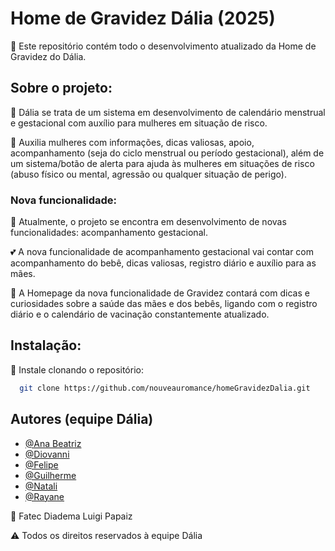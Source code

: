 # Home de Gravidez Dália (2025)

🔎 Este repositório contém todo o desenvolvimento atualizado da Home de Gravidez do Dália.

## Sobre o projeto:

🌺 Dália se trata de um sistema em desenvolvimento de calendário menstrual e gestacional com
auxílio para mulheres em situação de risco.

📰 Auxilia mulheres com informações, dicas valiosas, apoio, acompanhamento (seja do ciclo menstrual ou
período gestacional), além de um sistema/botão de alerta para ajuda às mulheres em situações de risco
(abuso físico ou mental, agressão ou qualquer situação de perigo).

### Nova funcionalidade:

🌱 Atualmente, o projeto se encontra em desenvolvimento de novas funcionalidades: acompanhamento
gestacional.

💕 A nova funcionalidade de acompanhamento gestacional vai contar com acompanhamento do bebê, dicas valiosas, 
registro diário e auxílio para as mães.

🍼 A Homepage da nova funcionalidade de Gravidez contará com dicas e curiosidades sobre a saúde das mães e dos 
bebês, ligando com o registro diário e o calendário de vacinação constantemente atualizado.

## Instalação:

📌 Instale clonando o repositório:
```bash
  git clone https://github.com/nouveauromance/homeGravidezDalia.git
```
    
## Autores (equipe Dália)

- [@Ana Beatriz](https://github.com/ana-bia07)
- [@Diovanni](https://github.com/Diovanni-ls)
- [@Felipe](https://github.com/Felipelan)
- [@Guilherme](https://github.com/GuilhermeSouza198)
- [@Natali](https://github.com/nouveauromance)
- [@Rayane](https://github.com/RayaneBarrosM)

📍 Fatec Diadema Luigi Papaiz 

⚠️ Todos os direitos reservados à equipe Dália
